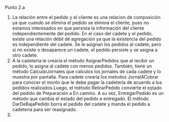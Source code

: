 Punto 2.a
1. La relación entre el pedido y el cliente es una relacion de composición ya que cuando se elimina el pedido se elimina el cliente, pues no estamos interesados en que persista la información del cliente independientemente del pedido. En el caso del cadete y el pedido, existe una relación débil de agregación ya que la existencia del pedido es independiente del cadete. Se le asignan los pedidos al cadete, pero si no existe o desaparece un cadete, el pedido persiste y se asigna a otro cadete.
2. A la cadeteria le crearía el método AsignarPedidos que al recibir un pedido, lo asigna al cadete con menos pedidos. También, tiene un método CalcularJornales que calculos los jornales de cada cadete y lo muestra por pantalla. Para cadete crearía los metodos JornalACobrar para conocer el monto que le debe pagar la cadetería de acuerdo a los pedidos realizados.Luego, el método RetirarPedido convierte el estado del pedido de Preparación a En camino. A su vez, EntregarPedido es un método que cambia el estado del pedido a entregado. El método DarDeBajaPedido borra el pedido del cadete y manda el pedido a cadeteria para ser reasignado. 
3.